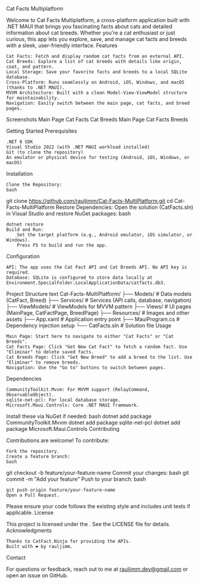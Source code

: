 Cat Facts Multiplatform

Welcome to Cat Facts Multiplatform, a cross-platform application built with .NET MAUI that brings you fascinating facts about cats and detailed information about cat breeds. Whether you're a cat enthusiast or just curious, this app lets you explore, save, and manage cat facts and breeds with a sleek, user-friendly interface.
Features

    Cat Facts: Fetch and display random cat facts from an external API.
    Cat Breeds: Explore a list of cat breeds with details like origin, coat, and pattern.
    Local Storage: Save your favorite facts and breeds to a local SQLite database.
    Cross-Platform: Runs seamlessly on Android, iOS, Windows, and macOS (thanks to .NET MAUI).
    MVVM Architecture: Built with a clean Model-View-ViewModel structure for maintainability.
    Navigation: Easily switch between the main page, cat facts, and breed pages.

Screenshots
Main Page	Cat Facts	Cat Breeds
Main Page	Cat Facts	Breeds
<!-- Replace with actual screenshots if you have them -->
Getting Started
Prerequisites

    .NET 8 SDK
    Visual Studio 2022 (with .NET MAUI workload installed)
    Git (to clone the repository)
    An emulator or physical device for testing (Android, iOS, Windows, or macOS)

Installation

    Clone the Repository:
    bash

git clone https://github.com/rauljimm/Cat-Facts-MultiPlatform.git
cd Cat-Facts-MultiPlatform
Restore Dependencies: Open the solution (CatFacts.sln) in Visual Studio and restore NuGet packages:
bash

    dotnet restore
    Build and Run:
        Set the target platform (e.g., Android emulator, iOS simulator, or Windows).
        Press F5 to build and run the app.

Configuration

    API: The app uses the Cat Fact API and Cat Breeds API. No API key is required.
    Database: SQLite is configured to store data locally at Environment.SpecialFolder.LocalApplicationData/catfacts.db3.

Project Structure
text
Cat-Facts-MultiPlatform/
├── Models/              # Data models (CatFact, Breed)
├── Services/            # Services (API calls, database, navigation)
├── ViewModels/          # ViewModels for MVVM pattern
├── Views/               # UI pages (MainPage, CatFactPage, BreedPage)
├── Resources/           # Images and other assets
├── App.xaml             # Application entry point
├── MauiProgram.cs       # Dependency injection setup
└── CatFacts.sln         # Solution file
Usage

    Main Page: Start here to navigate to either "Cat Facts" or "Cat Breeds".
    Cat Facts Page: Click "Get New Cat Fact" to fetch a random fact. Use "Eliminar" to delete saved facts.
    Cat Breeds Page: Click "Get New Breed" to add a breed to the list. Use "Eliminar" to remove breeds.
    Navigation: Use the "Go to" buttons to switch between pages.

Dependencies

    CommunityToolkit.Mvvm: For MVVM support (RelayCommand, ObservableObject).
    sqlite-net-pcl: For local database storage.
    Microsoft.Maui.Controls: Core .NET MAUI framework.

Install these via NuGet if needed:
bash
dotnet add package CommunityToolkit.Mvvm
dotnet add package sqlite-net-pcl
dotnet add package Microsoft.Maui.Controls
Contributing

Contributions are welcome! To contribute:

    Fork the repository.
    Create a feature branch:
    bash

git checkout -b feature/your-feature-name
Commit your changes:
bash
git commit -m "Add your feature"
Push to your branch:
bash

    git push origin feature/your-feature-name
    Open a Pull Request.

Please ensure your code follows the existing style and includes unit tests if applicable.
License

This project is licensed under the . See the LICENSE file for details.
Acknowledgments

    Thanks to CatFact.Ninja for providing the APIs.
    Built with ❤️ by rauljimm.

Contact

For questions or feedback, reach out to me at rauljimm.dev@gmail.com or open an issue on GitHub.
